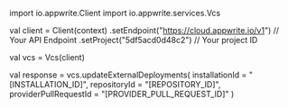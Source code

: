 import io.appwrite.Client
import io.appwrite.services.Vcs

val client = Client(context)
    .setEndpoint("https://cloud.appwrite.io/v1") // Your API Endpoint
    .setProject("5df5acd0d48c2") // Your project ID

val vcs = Vcs(client)

val response = vcs.updateExternalDeployments(
    installationId = "[INSTALLATION_ID]",
    repositoryId = "[REPOSITORY_ID]",
    providerPullRequestId = "[PROVIDER_PULL_REQUEST_ID]"
)
